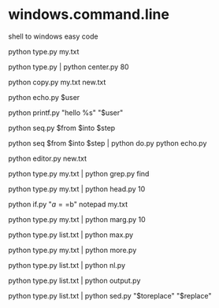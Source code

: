# windows.command.line

shell to windows easy code

python type.py my.txt

python type.py | python center.py 80

python copy.py my.txt new.txt

python echo.py $user


python printf.py "hello %s" "$user"

python seq.py $from $into $step

python seq $from $into $step | python do.py python echo.py

python editor.py new.txt

python type.py my.txt | python grep.py find

python type.py my.txt | python head.py 10

python if.py "$a==$b" notepad my.txt

python type.py my.txt | python marg.py 10

python type.py list.txt | python max.py

python type.py my.txt | python more.py

python type.py list.txt | python nl.py

python type.py list.txt | python output.py

python type.py list.txt | python sed.py "$toreplace" "$replace"





